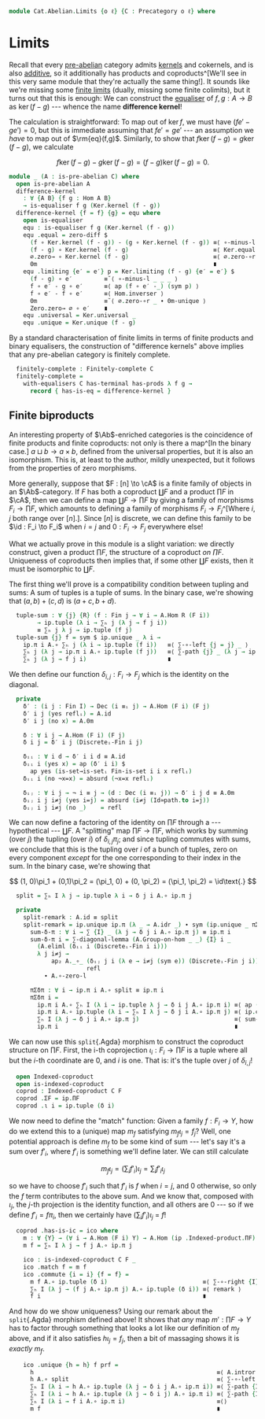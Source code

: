 <!--
```agda
open import Algebra.Group.NAry

open import Cat.Diagram.Coproduct.Indexed
open import Cat.Diagram.Product.Indexed
open import Cat.Diagram.Limit.Finite
open import Cat.Abelian.Base
open import Cat.Prelude hiding (_-_ ; _+_)

open import Data.Id.Base
open import Data.Dec
open import Data.Fin

import Cat.Abelian.NAry
```
-->

```agda
module Cat.Abelian.Limits {o ℓ} {C : Precategory o ℓ} where
```

# Limits

Recall that every [pre-abelian] category admits [kernels] and cokernels,
and is also [additive], so it additionally has products and
coproducts^[We'll see in this very same module that they're actually the
same thing!]. It sounds like we're missing some [finite limits] (dually,
missing some finite colimits), but it turns out that this is enough: We
can construct the [equaliser] of $f, g : A \to B$ as $\ker(f - g)$ ---
whence the name **difference kernel**!

[abelian]: Cat.Abelian.Base.html#pre-abelian-abelian-categories
[pre-abelian]: Cat.Abelian.Base.html#pre-abelian-abelian-categories
[kernels]: Cat.Diagram.Equaliser.Kernel.html
[additive]: Cat.Abelian.Base.html#additive-categories
[equaliser]: Cat.Diagram.Equaliser.html
[finite limits]: Cat.Diagram.Limit.Finite.html

The calculation is straightforward: To map out of $\ker f$, we must have
$(fe' - ge') = 0$, but this is immediate assuming that $fe' = ge'$ ---
an assumption we _have_ to map out of $\rm{eq}(f,g)$.  Similarly, to
show that $f\ker(f-g) = g\ker(f-g)$, we calculate

$$
f\ker(f-g) - g\ker(f-g) = (f-g)\ker(f-g) = 0\text{.}
$$

```agda
module _ (A : is-pre-abelian C) where
  open is-pre-abelian A
  difference-kernel
    : ∀ {A B} {f g : Hom A B}
    → is-equaliser f g (Ker.kernel (f - g))
  difference-kernel {f = f} {g} = equ where
    open is-equaliser
    equ : is-equaliser f g (Ker.kernel (f - g))
    equ .equal = zero-diff $
      (f ∘ Ker.kernel (f - g)) - (g ∘ Ker.kernel (f - g)) ≡⟨ ∘-minus-l f g (Ker.kernel (f - g)) ⟩
      (f - g) ∘ Ker.kernel (f - g)                        ≡⟨ Ker.equal (f - g) ⟩
      ∅.zero→ ∘ Ker.kernel (f - g)                        ≡⟨ ∅.zero-∘r _ ∙ 0m-unique ⟩
      0m                                                  ∎
    equ .limiting {e′ = e′} p = Ker.limiting (f - g) {e′ = e′} $
      (f - g) ∘ e′         ≡˘⟨ ∘-minus-l _ _ _ ⟩
      f ∘ e′ - g ∘ e′      ≡⟨ ap (f ∘ e′ -_) (sym p) ⟩
      f ∘ e′ - f ∘ e′      ≡⟨ Hom.inverser ⟩
      0m                   ≡˘⟨ ∅.zero-∘r _ ∙ 0m-unique ⟩
      Zero.zero→ ∅ ∘ e′    ∎
    equ .universal = Ker.universal _
    equ .unique = Ker.unique (f - g)
```

By a standard characterisation of finite limits in terms of finite
products and binary equalisers, the construction of "difference kernels"
above implies that any pre-abelian category is finitely complete.

```agda
  finitely-complete : Finitely-complete C
  finitely-complete =
    with-equalisers C has-terminal has-prods λ f g →
      record { has-is-eq = difference-kernel }
```

## Finite biproducts

An interesting property of $\Ab$-enriched categories is the coincidence
of finite products and finite coproducts: not only is there a map^[In
the binary case.] $a \sqcup b \to a \times b$, defined from the
universal properties, but it is also an isomorphism.  This is, at least
to the author, mildly unexpected, but it follows from the properties of
zero morphisms.

More generally, suppose that $F : [n] \to \cA$ is a finite family of
objects in an $\Ab$-category. If $F$ has both a coproduct $\coprod F$
and a product $\prod F$ in $\cA$, then we can define a map $\coprod F
\to \prod F$ by giving a family of morphisms $F_i \to \prod F$, which
amounts to defining a family of morphisms $F_i \to F_j$^[Where $i, j$
both range over $[n]$.]. Since $[n]$ is discrete, we can define this
family to be $\id : F_i \to F_i$ when $i = j$ and $0 : F_i \to F_j$
everywhere else!

What we actually prove in this module is a slight variation: we directly
construct, given a product $\prod F$, the structure of a coproduct _on
$\prod F$_. Uniqueness of coproducts then implies that, if some other
$\coprod F$ exists, then it must be isomorphic to $\coprod F$.

<!--
```agda
module _ (A : Ab-category C) {I : Nat} (F : Fin I → C .Precategory.Ob)
         (ip : Indexed-product C F) where
  private
    module A = Ab-category A
    module ip = Indexed-product ip
  open Cat.Abelian.NAry A
```
-->

The first thing we'll prove is a compatibility condition between tupling
and sums: A sum of tuples is a tuple of sums. In the binary case, we're
showing that $(a, b) + (c, d)$ is $(a + c, b + d)$.

```agda
  tuple-sum : ∀ {j} {R} (f : Fin j → ∀ i → A.Hom R (F i))
        → ip.tuple (λ i → ∑ₕ j (λ j → f j i))
        ≡ ∑ₕ j λ j → ip.tuple (f j)
  tuple-sum {j} f = sym $ ip.unique _ λ i →
    ip.π i A.∘ ∑ₕ j (λ i → ip.tuple (f i))   ≡⟨ ∑-∘-left {j = j} _ ⟩
    ∑ₕ j (λ j → ip.π i A.∘ ip.tuple (f j))   ≡⟨ ∑-path {j} _ (λ j → ip.commute) ⟩
    ∑ₕ j (λ j → f j i)                       ∎
```

We then define our function $\delta_{i,j} : F_i \to F_j$ which is the
identity on the diagonal.

```agda
  private
    δ′ : (i j : Fin I) → Dec (i ≡ᵢ j) → A.Hom (F i) (F j)
    δ′ i j (yes reflᵢ) = A.id
    δ′ i j (no x) = A.0m

    δ : ∀ i j → A.Hom (F i) (F j)
    δ i j = δ′ i j (Discreteᵢ-Fin i j)

    δᵢᵢ : ∀ i d → δ′ i i d ≡ A.id
    δᵢᵢ i (yes x) = ap (δ′ i i) $
      ap yes (is-set→is-setᵢ Fin-is-set i i x reflᵢ)
    δᵢᵢ i (no ¬x=x) = absurd (¬x=x reflᵢ)

    δᵢⱼ : ∀ i j → ¬ i ≡ j → (d : Dec (i ≡ᵢ j)) → δ′ i j d ≡ A.0m
    δᵢⱼ i j i≠j (yes i=j) = absurd (i≠j (Id≃path.to i=j))
    δᵢⱼ i j i≠j (no _)    = refl
```

We can now define a factoring of the identity on $\prod F$ through a ---
hypothetical --- $\coprod F$. A "splitting" map $\prod F \to \prod F$,
which works by summing (over $j$) the tupling (over $i$) of
$\delta_{i,j}\pi_j$; and since tupling commutes with sums, we conclude
that this is the tupling over $i$ of a bunch of tuples, zero on every
component _except_ for the one corresponding to their index in the sum.
In the binary case, we're showing that

$$
(1, 0)\pi_1 + (0,1)\pi_2 = (\pi_1, 0) + (0, \pi_2) = (\pi_1, \pi_2) = \id\text{.}
$$

```agda
  split = ∑ₕ I λ j → ip.tuple λ i → δ j i A.∘ ip.π j

  private
    split-remark : A.id ≡ split
    split-remark = ip.unique ip.π (λ _ → A.idr _) ∙ sym (ip.unique _ πΣδπ) where
      sum-δ-π : ∀ i → ∑ {I} _ (λ j → δ j i A.∘ ip.π j) ≡ ip.π i
      sum-δ-π i = ∑-diagonal-lemma (A.Group-on-hom _ _) {I} i _
        (A.eliml (δᵢᵢ i (Discreteᵢ-Fin i i)))
        λ j i≠j →
            ap₂ A._∘_ (δᵢⱼ j i (λ e → i≠j (sym e)) (Discreteᵢ-Fin j i))
                      refl
          ∙ A.∘-zero-l

      πΣδπ : ∀ i → ip.π i A.∘ split ≡ ip.π i
      πΣδπ i =
        ip.π i A.∘ ∑ₕ I (λ i → ip.tuple λ j → δ i j A.∘ ip.π i) ≡⟨ ap (ip.π i A.∘_) (sym (tuple-sum {I} _)) ⟩
        ip.π i A.∘ ip.tuple (λ i → ∑ₕ I λ j → δ j i A.∘ ip.π j) ≡⟨ ip.commute ⟩
        ∑ₕ I (λ j → δ j i A.∘ ip.π j)                           ≡⟨ sum-δ-π i ⟩
        ip.π i                                                  ∎
```

We can now use this `split`{.Agda} morphism to construct the coproduct
structure on $\prod F$. First, the i-th coprojection $\iota_i : F_i \to
\prod F$ is a tuple where all but the $i$-th coordinate are $0$, and $i$
is one.  That is: it's the tuple over $j$ of $\delta_{i,j}$!

```agda
  open Indexed-coproduct
  open is-indexed-coproduct
  coprod : Indexed-coproduct C F
  coprod .ΣF = ip.ΠF
  coprod .ι i = ip.tuple (δ i)
```

We now need to define the "match" function: Given a family $f : F_i \to
Y$, how do we extend this to a (unique) map $m_f$ satisfying $m_f
\iota_j = f_j$? Well, one potential approach is define $m_f$ to be some
kind of sum --- let's say it's a sum over $f'_i$, where $f'_i$ is
something we'll define later. We can still calculate

$$
m_f \iota_j
= (\sum_i f'_i) \iota_{j}
= \sum_i f'_i \iota_j
$$

so we have to choose $f'_i$ such that $f'_i$ is $f$ when $i = j$, and
$0$ otherwise, so only the $f$ term contributes to the above sum. And we
know that, composed with $\iota_j$, the $j$-th projection is the
identity function, and all others are $0$ --- so if we define $f'_i =
f\pi_i$, then we certainly have $(\sum_i f'_i) \iota_j$ = $f$!

```agda
  coprod .has-is-ic = ico where
    m : ∀ {Y} → (∀ i → A.Hom (F i) Y) → A.Hom (ip .Indexed-product.ΠF) Y
    m f = ∑ₕ I λ j → f j A.∘ ip.π j

    ico : is-indexed-coproduct C F _
    ico .match f = m f
    ico .commute {i = i} {f = f} =
      m f A.∘ ip.tuple (δ i)                           ≡⟨ ∑-∘-right {I} _ ⟩
      ∑ₕ I (λ j → (f j A.∘ ip.π j) A.∘ ip.tuple (δ i)) ≡⟨ remark ⟩
      f i                                              ∎
```

<!--
```agda
      where
        remark = ∑-diagonal-lemma (A.Group-on-hom _ _) {I} i _
          (A.cancelr (ip.commute ∙ δᵢᵢ i (Discreteᵢ-Fin i i)))
          λ j i≠j → A.pullr (ip.commute ∙ δᵢⱼ i j i≠j (Discreteᵢ-Fin i j))
                  ∙ A.∘-zero-r
```
-->

And how do we show uniqueness? Using our remark about the `split`{.Agda}
morphism defined above! It shows that _any_ map $m' : \prod F \to Y$ has
to factor through something that looks a lot like our definition of $m_f$
above, and if it also satisfies $h\iota_j = f_j$, then a bit of
massaging shows it is _exactly_ $m_f$.

```agda
    ico .unique {h = h} f prf =
      h                                                    ≡⟨ A.intror (sym split-remark) ⟩
      h A.∘ split                                          ≡⟨ ∑-∘-left {I} _ ⟩
      ∑ₕ I (λ i → h A.∘ ip.tuple (λ j → δ i j A.∘ ip.π i)) ≡⟨ ∑-path {I} _ (λ i → ap (h A.∘_) (sym (tuple∘ C F ip _))) ⟩
      ∑ₕ I (λ i → h A.∘ ip.tuple (λ j → δ i j) A.∘ ip.π i) ≡⟨ ∑-path {I} _ (λ i → A.pulll (prf i)) ⟩
      ∑ₕ I (λ i → f i A.∘ ip.π i)                          ≡⟨⟩
      m f                                                  ∎
```
